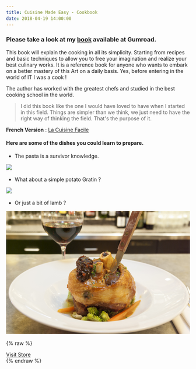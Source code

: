 ```yaml
---
title: Cuisine Made Easy - Cookbook
date: 2018-04-19 14:00:00
---
```


### Please take a look at my [book](https://gum.co/jwdRX) available at Gumroad.

This book will explain the cooking in all its simplicity. Starting from recipes and basic techniques to allow you to free your imagination and realize your best culinary works. It is a reference book for anyone who wants to embark on a better mastery of this Art on a daily basis. Yes, before entering in the world of IT I was a cook !

The author has worked with the greatest chefs and studied in the best cooking school in the world.

>I did this book like the one I would have loved to have when I started in this field. Things are simpler than we think, we just need to have the right way of thinking the field. That's the purpose of it.
>

**French Version** : [La Cuisine Facile](https://gum.co/tlAlT)

#### Here are some of the dishes you could learn to prepare.

* The pasta is a survivor knowledge.

![](/img/vitchakorn-koonyosying-527301-unsplash.jpg)

* What about a simple potato Gratin ?

![](/img/AdobeStock_135482278.jpeg)

* Or just a bit of lamb ?

![](/img/AdobeStock_80822565.jpeg)
     
{% raw %}        
<script src="https://gumroad.com/js/gumroad-embed.js"></script>
<div class="gumroad-product-embed" data-gumroad-product-id="jwdRX"><a href="https://gumroad.com/l/jwdRX">Visit Store</a></div>
{% endraw %}